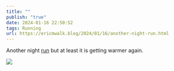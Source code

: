 ```yaml
---
title: ""
publish: "true"
date: 2024-01-16 22:50:52
tags: Running
url: https://ericmwalk.blog/2024/01/16/another-night-run.html
---
```


Another night [run](https://strava.com/activities/10573622614) but at least it is getting warmer again.

![](https://ericmwalk.blog/uploads/2024/img-7539.jpeg)